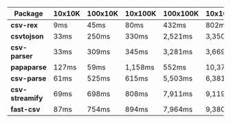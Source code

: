 | Package | 10x10K | 100x10K | 10x100K | 100x100K | 10x1000K 
|---------|---|---|---|---|---
| **csv-rex** | 9ms | 45ms | 80ms | 432ms | 802ms 
| **csvtojson** | 33ms | 250ms | 330ms | 2,521ms | 3,350ms 
| **csv-parser** | 33ms | 309ms | 345ms | 3,281ms | 3,669ms 
| **papaparse** | 127ms | 59ms | 1,158ms | 552ms | 10,372ms 
| **csv-parse** | 61ms | 525ms | 615ms | 5,503ms | 6,381ms 
| **csv-streamify** | 69ms | 698ms | 808ms | 7,911ms | 9,119ms 
| **fast-csv** | 87ms | 754ms | 894ms | 7,964ms | 9,380ms 
